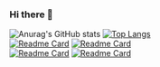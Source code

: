 ### Hi there 👋
![Anurag's GitHub stats](https://github-readme-stats.vercel.app/api?username=msutic&show_icons=true&theme=tokyonight)
[![Top Langs](https://github-readme-stats.vercel.app/api/top-langs/?username=msutic&layout=compact&theme=tokyonight)](https://github.com/anuraghazra/github-readme-stats)  
[![Readme Card](https://github-readme-stats.vercel.app/api/pin/?username=msutic&repo=space_invaders&theme=tokyonight)](https://github.com/msutic/space_invaders)
[![Readme Card](https://github-readme-stats.vercel.app/api/pin/?username=msutic&repo=SmartGrid&theme=tokyonight)](https://github.com/msutic/SmartGrid)  
[![Readme Card](https://github-readme-stats.vercel.app/api/pin/?username=msutic&repo=Communication-Bus&theme=tokyonight)](https://github.com/msutic/Communication-Bus)
[![Readme Card](https://github-readme-stats.vercel.app/api/pin/?username=msutic&repo=ticket-shop-MVC&theme=tokyonight)](https://github.com/msutic/ticket-shop-MVC)




<!--
**msutic/msutic** is a ✨ _special_ ✨ repository because its `README.md` (this file) appears on your GitHub profile.

Here are some ideas to get you started:

- 🔭 I’m currently working on ...
- 🌱 I’m currently learning ...
- 👯 I’m looking to collaborate on ...
- 🤔 I’m looking for help with ...
- 💬 Ask me about ...
- 📫 How to reach me: ...
- 😄 Pronouns: ...
- ⚡ Fun fact: ...
-->

